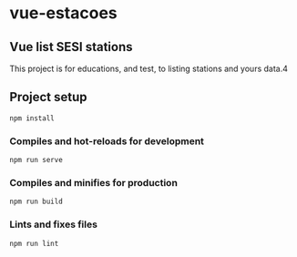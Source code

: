 # vue-estacoes

## Vue list SESI stations

This project is for educations, and test, to listing stations and yours data.4

## Project setup
```
npm install
```

### Compiles and hot-reloads for development
```
npm run serve
```

### Compiles and minifies for production
```
npm run build
```

### Lints and fixes files
```
npm run lint
```
